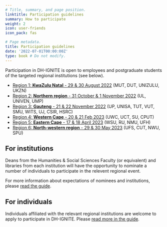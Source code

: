 ```yaml
---
# Title, summary, and page position.
linktitle: Participation guidelines
summary: How to participate
weight: 2
icon: user-friends
icon_pack: fas

# Page metadata.
title: Participation guidelines
date: '2022-07-01T00:00:00Z'
type: book # Do not modify.
---
```


Participation in DH-IGNITE is open to employees and postgraduate students of the targeted regional institutions (see below).

- [Region 1: **KwaZulu Natal** - 29 & 30 August 2022](../event/kzn-region/) (MUT, DUT, UNIZULU, UKZN)
- [Region 2: **Northern region** - 31 October & 1 November 2022](../../event/northern-region) (UL, UNIVEN, UMP)
- [Region 3: **Gauteng** - 21 & 22 November 2022](../../event/gauteng-region) (UP, UNISA, TUT, VUT, SMU, WITS, UJ, CSIR, HSRC)
- [Region 4: **Western Cape** - 20 & 21 Feb 2023](../event/westerncape-region/) (UWC, UCT, SU, CPUT)
- [Region 5: **Eastern Cape** - 17 & 18 April 2023](../event/easterncape-region/) (WSU, RU, NMU, UFH)
- [Region 6: **North-western region** - 29 & 30 May 2023](../event/northwestern-region/) (UFS, CUT, NWU, SPU)

## For institutions

Deans from the Humanities & Social Sciences Faculty (or equivalent) and libraries from each institution will have the opportunity to nominate a number of individuals to participate in the relevent regional event.

For more information about expectations of nominees and institutions, please [read the guide](join).

## For individuals

Individuals affiliated with the relevant regional institutions are welcome to apply to participate in DH-IGNITE. Please [read more in the guide](join).